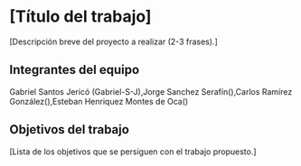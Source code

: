 # [Título del trabajo]

[Descripción breve del proyecto a realizar (2-3 frases).]

## Integrantes del equipo

Gabriel Santos Jericó (Gabriel-S-J),Jorge Sanchez Serafín(),Carlos Ramírez González(),Esteban Henriquez Montes de Oca()

## Objetivos del trabajo

[Lista de los objetivos que se persiguen con el trabajo propuesto.]
